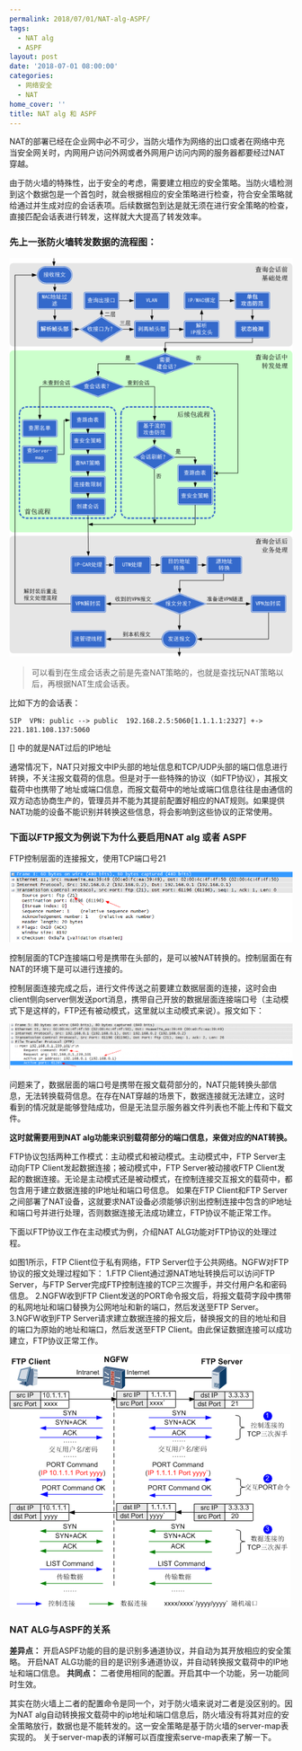 ```yaml
---
permalink: 2018/07/01/NAT-alg-ASPF/
tags:
  - NAT alg
  - ASPF
layout: post
date: '2018-07-01 08:00:00'
categories:
  - 网络安全
  - NAT
home_cover: ''
title: NAT alg 和 ASPF
---
```


NAT的部署已经在企业网中必不可少，当防火墙作为网络的出口或者在网络中充当安全网关时，内网用户访问外网或者外网用户访问内网的服务器都要经过NAT穿越。


由于防火墙的特殊性，出于安全的考虑，需要建立相应的安全策略。当防火墙检测到这个数据包是一个首包时，就会根据相应的安全策略进行检查，符合安全策略就给通过并生成对应的会话表项。后续数据包到达是就无须在进行安全策略的检查，直接匹配会话表进行转发，这样就大大提高了转发效率。


### 先上一张防火墙转发数据的流程图：


![05f1a93abe3a53a3f0b0d84903feb34b.png](../post_images/c22fed9417851558bcd88c71b96f11f2.png)


> 可以看到在生成会话表之前是先查NAT策略的，也就是查找玩NAT策略以后，再根据NAT生成会话表。


比如下方的会话表：


```shell
SIP  VPN: public --> public  192.168.2.5:5060[1.1.1.1:2327] +-> 221.181.108.137:5060

```


[] 中的就是NAT过后的IP地址


通常情况下，NAT只对报文中IP头部的地址信息和TCP/UDP头部的端口信息进行转换，不关注报文载荷的信息。但是对于一些特殊的协议（如FTP协议），其报文载荷中也携带了地址或端口信息，而报文载荷中的地址或端口信息往往是由通信的双方动态协商生产的，管理员并不能为其提前配置好相应的NAT规则。如果提供NAT功能的设备不能识别并转换这些信息，将会影响到这些协议的正常使用。


### 下面以FTP报文为例说下为什么要启用NAT alg 或者 ASPF


FTP控制层面的连接报文，使用TCP端口号21


![abf9792a205df368ed34f78ee70cfa16.png](../post_images/5688354eca4a2a34cc2a004d99567a44.png)


控制层面的TCP连接端口号是携带在头部的，是可以被NAT转换的。控制层面在有NAT的环境下是可以进行连接的。


控制层面连接完成之后，进行文件传送之前要建立数据层面的连接，这时会由client侧向server侧发送port消息，携带自己开放的数据层面连接端口号（主动模式下是这样的，FTP还有被动模式，这里就以主动模式来说）。报文如下：


![e118f606042e553053580b654483c0be-1024x165.png](../post_images/fe8c96e129a24ac18e5ce84b116d9878.png)


问题来了，数据层面的端口号是携带在报文载荷部分的，NAT只能转换头部信息，无法转换载荷信息。在存在NAT穿越的场景下，数据连接就无法建立，这时看到的情况就是能够登陆成功，但是无法显示服务器文件列表也不能上传和下载文件。


**这时就需要用到NAT alg功能来识别载荷部分的端口信息，来做对应的NAT转换。**


FTP协议包括两种工作模式：主动模式和被动模式。主动模式中，FTP Server主动向FTP Client发起数据连接；被动模式中，FTP Server被动接收FTP Client发起的数据连接。无论是主动模式还是被动模式，在控制连接交互报文的载荷中，都包含用于建立数据连接的IP地址和端口号信息。
如果在FTP Client和FTP Server之间部署了NAT设备，这就要求NAT设备必须能够识别出控制连接中包含的IP地址和端口号并进行处理，否则数据连接无法成功建立，FTP协议不能正常工作。


下面以FTP协议工作在主动模式为例，介绍NAT ALG功能对FTP协议的处理过程。


如图1所示，FTP Client位于私有网络，FTP Server位于公共网络。NGFW对FTP协议的报文处理过程如下：
1.FTP Client通过源NAT地址转换后可以访问FTP Server，与FTP Server完成FTP控制连接的TCP三次握手，并交付用户名和密码信息。
2.NGFW收到FTP Client发送的PORT命令报文后，将报文载荷字段中携带的私网地址和端口替换为公网地址和新的端口，然后发送至FTP Server。
3.NGFW收到FTP Server请求建立数据连接的报文后，替换报文的目的地址和目的端口为原始的地址和端口，然后发送至FTP Client。由此保证数据连接可以成功建立，FTP协议正常工作。


![bfe0881c604a7251db72ed5e9608e4e0.png](../post_images/fd58029373afb73d93e4c7de691fed15.png)


### NAT ALG与ASPF的关系


**差异点：**
开启ASPF功能的目的是识别多通道协议，并自动为其开放相应的安全策略。
开启NAT ALG功能的目的是识别多通道协议，并自动转换报文载荷中的IP地址和端口信息。
**共同点：**
二者使用相同的配置。开启其中一个功能，另一功能同时生效。


其实在防火墙上二者的配置命令是同一个，对于防火墙来说对二者是没区别的。因为NAT alg自动转换报文载荷中的ip地址和端口信息后，防火墙没有将其对应的安全策略放行，数据也是不能转发的。这一安全策略是基于防火墙的server-map表实现的。
关于server-map表的详解可以百度搜索serve-map表来了解一下。

